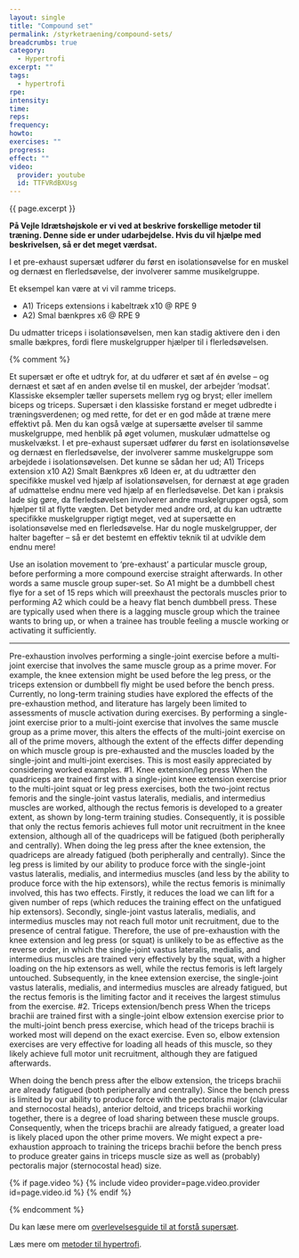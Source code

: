 ```yaml
---
layout: single
title: "Compound set"
permalink: /styrketraening/compound-sets/
breadcrumbs: true
category:
  - Hypertrofi
excerpt: ""
tags:
  - hypertrofi
rpe: 
intensity: 
time: 
reps: 
frequency: 
howto:
exercises: ""
progress:
effect: ""
video:
  provider: youtube
  id: TTFVRdBXUsg
---
```


{{ page.excerpt }}

**På Vejle Idrætshøjskole er vi ved at beskrive forskellige metoder til træning. Denne side er under udarbejdelse. Hvis du vil hjælpe med beskrivelsen, så er det meget værdsat.**

I et pre-exhaust supersæt udfører du først en isolationsøvelse for en muskel og dernæst en flerledsøvelse, der involverer samme musikelgruppe.

Et eksempel kan være at vi vil ramme triceps.

- A1) Triceps extensions i kabeltræk x10 @ RPE 9
- A2) Smal bænkpres x6 @ RPE 9

Du udmatter triceps i isolationsøvelsen, men kan stadig aktivere den i den smalle bækpres, fordi flere muskelgrupper hjælper til i flerledsøvelsen.

{% comment %}

Et supersæt er ofte et udtryk for, at du udfører et sæt af én øvelse – og dernæst et sæt af en anden øvelse til en muskel, der arbejder ’modsat’. Klassiske eksempler tæller supersets mellem ryg og bryst; eller imellem biceps og triceps.
Supersæt i den klassiske forstand er meget udbredte i træningsverdenen; og med rette, for det er en god måde at træne mere effektivt på. Men du kan også vælge at supersætte øvelser til samme muskelgruppe, med henblik på øget volumen, muskulær udmattelse og muskelvækst.
I et pre-exhaust supersæt udfører du først en isolationsøvelse og dernæst en flerledsøvelse, der involverer samme muskelgruppe som arbejdede i isolationsøvelsen. Det kunne se sådan her ud;
A1) Triceps extension x10
A2) Smalt Bænkpres x6
Ideen er, at du udtrætter den specifikke muskel ved hjælp af isolationsøvelsen, for dernæst at øge graden af udmattelse endnu mere ved hjælp af en flerledsøvelse. Det kan i praksis lade sig gøre, da flerledsøvelsen involverer andre muskelgrupper også, som hjælper til at flytte vægten.
Det betyder med andre ord, at du kan udtrætte specifikke muskelgrupper rigtigt meget, ved at supersætte en isolationsøvelse med en flerledsøvelse. Har du nogle muskelgrupper, der halter bagefter – så er det bestemt en effektiv teknik til at udvikle dem endnu mere!


Use an isolation movement to ‘pre-exhaust’ a particular muscle group, before performing a more compound exercise straight afterwards.  In other words a same muscle group super-set.  So A1 might be a dumbbell chest flye for a set of 15 reps which will preexhaust the pectorals muscles prior to performing A2 which could be a heavy flat bench dumbbell press.  These are typically used when there is a lagging muscle group which the trainee wants to bring up, or when a trainee has trouble feeling a muscle working or activating it sufficiently. 

***

Pre-exhaustion involves performing a single-joint exercise before a multi-joint exercise that involves the same muscle group as a prime mover. For example, the knee extension might be used before the leg press, or the triceps extension or dumbbell fly might be used before the bench press.
Currently, no long-term training studies have explored the effects of the pre-exhaustion method, and literature has largely been limited to assessments of muscle activation during exercises.
By performing a single-joint exercise prior to a multi-joint exercise that involves the same muscle group as a prime mover, this alters the effects of the multi-joint exercise on all of the prime movers, although the extent of the effects differ depending on which muscle group is pre-exhausted and the muscles loaded by the single-joint and multi-joint exercises.
This is most easily appreciated by considering worked examples.
#1. Knee extension/leg press
When the quadriceps are trained first with a single-joint knee extension exercise prior to the multi-joint squat or leg press exercises, both the two-joint rectus femoris and the single-joint vastus lateralis, medialis, and intermedius muscles are worked, although the rectus femoris is developed to a greater extent, as shown by long-term training studies.
Consequently, it is possible that only the rectus femoris achieves full motor unit recruitment in the knee extension, although all of the quadriceps will be fatigued (both peripherally and centrally).
When doing the leg press after the knee extension, the quadriceps are already fatigued (both peripherally and centrally). Since the leg press is limited by our ability to produce force with the single-joint vastus lateralis, medialis, and intermedius muscles (and less by the ability to produce force with the hip extensors), while the rectus femoris is minimally involved, this has two effects. Firstly, it reduces the load we can lift for a given number of reps (which reduces the training effect on the unfatigued hip extensors). Secondly, single-joint vastus lateralis, medialis, and intermedius muscles may not reach full motor unit recruitment, due to the presence of central fatigue.
Therefore, the use of pre-exhaustion with the knee extension and leg press (or squat) is unlikely to be as effective as the reverse order, in which the single-joint vastus lateralis, medialis, and intermedius muscles are trained very effectively by the squat, with a higher loading on the hip extensors as well, while the rectus femoris is left largely untouched. Subsequently, in the knee extension exercise, the single-joint vastus lateralis, medialis, and intermedius muscles are already fatigued, but the rectus femoris is the limiting factor and it receives the largest stimulus from the exercise.
#2. Triceps extension/bench press
When the triceps brachii are trained first with a single-joint elbow extension exercise prior to the multi-joint bench press exercise, which head of the triceps brachii is worked most will depend on the exact exercise. Even so, elbow extension exercises are very effective for loading all heads of this muscle, so they likely achieve full motor unit recruitment, although they are fatigued afterwards.

When doing the bench press after the elbow extension, the triceps brachii are already fatigued (both peripherally and centrally). Since the bench press is limited by our ability to produce force with the pectoralis major (clavicular and sternocostal heads), anterior deltoid, and triceps brachii working together, there is a degree of load sharing between these muscle groups. Consequently, when the triceps brachii are already fatigued, a greater load is likely placed upon the other prime movers. We might expect a pre-exhaustion approach to training the triceps brachii before the bench press to produce greater gains in triceps muscle size as well as (probably) pectoralis major (sternocostal head) size.

{% if page.video %}
  {% include video provider=page.video.provider id=page.video.id %}
{% endif %}

{% endcomment %}

Du kan læse mere om [overlevelsesguide til at forstå supersæt](/guide-superset/).


Læs mere om [metoder til hypertrofi](/hypertrofi-metoder/).

